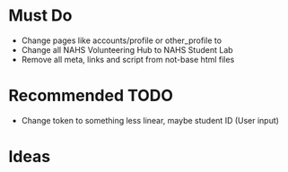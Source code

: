 # Must Do
- Change pages like accounts/profile or other_profile to <body class="container">
- Change all NAHS Volunteering Hub to NAHS Student Lab
- Remove all meta, links and script from not-base html files


# Recommended TODO
- Change token to something less linear, maybe student ID (User input)

# Ideas
